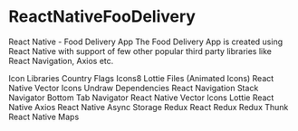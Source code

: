 # ReactNativeFooDelivery

React Native - Food Delivery App
The Food Delivery App is created using React Native with support of few other popular third party libraries like React Navigation, Axios etc.

Icon Libraries
Country Flags
Icons8
Lottie Files (Animated Icons)
React Native Vector Icons
Undraw
Dependencies
React Navigation
Stack Navigator
Bottom Tab Navigator
React Native Vector Icons
Lottie React Native
Axios
React Native Async Storage
Redux
React Redux
Redux Thunk
React Native Maps
